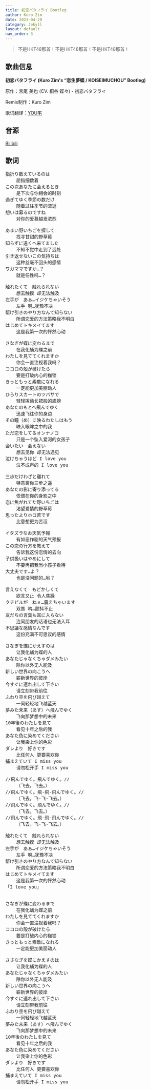 ```yaml
---
title: 初恋バタフライ Bootleg
author: Kuro Zim
date: 2023-04-20
category: Jekyll
layout: default
nav_order: 3
---
```


> 不是HKT48那首！不是HKT48那首！不是HKT48那首！

## 歌曲信息

**初恋バタフライ (Kuro Zim's “恋生夢蝶 / KOISEIMUCHOU” Bootleg)**

原作：宮尾 美也 (CV. 桐谷 蝶々) - 初恋バタフライ

Remix制作：Kuro Zim

歌词翻译：[YOU宅](https://music.163.com/#/song?id=29761046)

## 音源

[Bilibili](https://www.bilibili.com/video/BV1rk4y1a7Rp)

## 歌词

<pre>
指折り数えているのは
	屈指细数着
この次あなたに会えるとき
	是下次与你相会的时刻
過ぎてゆく季節の数だけ
	随着过往季节的流逝
想いは募るのですね
	对你的爱慕越发浓烈

あまい野いちごを探して
	找寻甘甜的野草莓
知らずに遠くへ来てました
	不知不觉中走到了远处
引き返せないこの気持ちは
	这种丝毫不回头的感情
ワガママですか…？
	就是任性吗…？

触れたくて　触れられない
	想去触摸 却无法触及
左手が　あぁ…イジケちゃいそう
	左手 啊…犹豫不决
駆け引きのやり方なんて知らない
	所谓恋爱的方法策略我不明白
はじめてトキメイてます
	这是我第一次的怦然心动

さなぎが蝶に変わるまで
	在我化蛹为蝶之前
わたしを見ててくれますか
	你会一直注视着我吗？
ココロの殻が破けたら
	要是打破内心的枷锁
きっともっと素敵になれる
	一定能更加美丽动人
ひらりスカートのツバサで
	轻轻挥动长裙般的翅膀
あなたのもとへ飛んでゆく
	迅速飞往你的身边
その瞳（め）に映るわたしはもう
	映入眼眸之中的我
ただ恋をしてるオンナノコ
	只是一个坠入爱河的女孩子
会いたい　会えない
	想去见你 却无法遇见
泣けちゃうほど I love you
	泣不成声的 I love you

三歩だけわざと離れて
	特意离你三步之遥
あなたの影に寄り添ってる
	依偎在你的身影之中
恋に焦がれてた野いちごは
	渴望爱情的野草莓
思ったよりホロ苦です
	比意想更为苦涩

イタズラなお天気予報
	有如恶作剧的天气预报
この恋の行方を教えて
	告诉我这份恋情的去向
子供扱いはやめにして
	不要再把我当小孩子看待
大丈夫です…よ？
	也是没问题的…哟？

言えなくて　もどかしくて
	欲言又止 令人焦躁
クチビルが　ねぇ…震えちゃいます
	双唇 呐…颤抖不止
友だちの言葉も耳に入らない
	连同朋友的话语也无法入耳
不思議な感情なんです
	这份充满不可思议的感情

さなぎを蝶にかえすのは
	让我化蛹为蝶的人
あなたじゃなくちゃダメみたい
	除你以外无人能及
新しい世界の向こうへ
	崭新世界的彼岸
今すぐに連れ出して下さい
	请立刻带我前往
ふわり空を飛び越えて
	一同轻轻地飞越蓝天
夢みた未来（あす）へ飛んでゆく
	飞向那梦想中的未来
10年後のわたしを見て
	看见十年之后的我
あなた色に染めてください
	让我染上你的色彩
ダレより　好きです
	比任何人 更要喜欢你
捕まえていて I miss you
	请勿松开手 I miss you

//飛んでゆく。飛んでゆく。//
	（飞去。飞去。）
//飛んでゆく。飛-飛-飛んでゆく。//
	（飞去。飞-飞-飞去。）
//飛んでゆく。飛んでゆく。//
	（飞去。飞去。）
//飛んでゆく。飛-飛-飛んでゆく。//
	（飞去。飞-飞-飞去。）

触れたくて　触れられない
	想去触摸 却无法触及
左手が　あぁ…イジケちゃいそう
	左手 啊…犹豫不决
駆け引きのやり方なんて知らない
	所谓恋爱的方法策略我不明白
はじめてトキメイてます
	这是我第一次的怦然心动
「I love you」


さなぎが蝶に変わるまで
	在我化蛹为蝶之前
わたしを見ててくれますか
	你会一直注视着我吗？
ココロの殻が破けたら
	要是打破内心的枷锁
きっともっと素敵になれる
	一定能更加美丽动人

ささなぎを蝶にかえすのは
	让我化蛹为蝶的人
あなたじゃなくちゃダメみたい
	除你以外无人能及
新しい世界の向こうへ
	崭新世界的彼岸
今すぐに連れ出して下さい
	请立刻带我前往
ふわり空を飛び越えて
	一同轻轻地飞越蓝天
夢みた未来（あす）へ飛んでゆく
	飞向那梦想中的未来
10年後のわたしを見て
	看见十年之后的我
あなた色に染めてください
	让我染上你的色彩
ダレより　好きです
	比任何人 更要喜欢你
捕まえていて I miss you
	请勿松开手 I miss you</pre>
